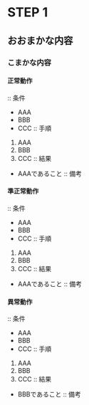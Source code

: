 # STEP 1
## おおまかな内容
### こまかな内容
#### 正常動作
:: 条件
* AAA
* BBB
* CCC
:: 手順
1. AAA
2. BBB
3. CCC
:: 結果
* AAAであること
:: 備考

#### 準正常動作
:: 条件
* AAA
* BBB
* CCC
:: 手順
1. AAA
2. BBB
3. CCC
:: 結果
* AAAであること
:: 備考

#### 異常動作
:: 条件
* AAA
* BBB
* CCC
:: 手順
1. AAA
2. BBB
3. CCC
:: 結果
* BBBであること
:: 備考
